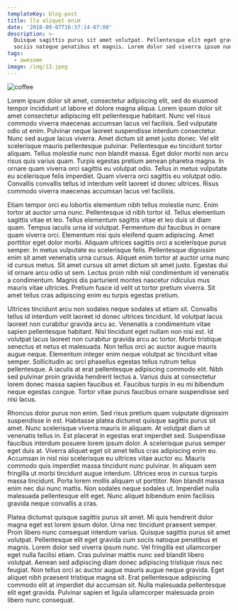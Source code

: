 ```yaml
---
templateKey: blog-post
title: lla aliquet enim
date: '2018-09-07T16:37:14-07:00'
description: >-
  Quisque sagittis purus sit amet volutpat. Pellentesque elit eget gravida cum
  sociis natoque penatibus et magnis. Lorem dolor sed viverra ipsum nunc. 
tags:
  - awesome
image: /img/13.jpeg
---
```

![coffee](/img/chemex.jpg)

Lorem ipsum dolor sit amet, consectetur adipiscing elit, sed do eiusmod tempor incididunt ut labore et dolore magna aliqua. Lorem ipsum dolor sit amet consectetur adipiscing elit pellentesque habitant. Nunc vel risus commodo viverra maecenas accumsan lacus vel facilisis. Sed vulputate odio ut enim. Pulvinar neque laoreet suspendisse interdum consectetur. Nunc sed augue lacus viverra. Amet dictum sit amet justo donec. Vel elit scelerisque mauris pellentesque pulvinar. Pellentesque eu tincidunt tortor aliquam. Tellus molestie nunc non blandit massa. Eget dolor morbi non arcu risus quis varius quam. Turpis egestas pretium aenean pharetra magna. In ornare quam viverra orci sagittis eu volutpat odio. Tellus in metus vulputate eu scelerisque felis imperdiet. Quam viverra orci sagittis eu volutpat odio. Convallis convallis tellus id interdum velit laoreet id donec ultrices. Risus commodo viverra maecenas accumsan lacus vel facilisis.



Etiam tempor orci eu lobortis elementum nibh tellus molestie nunc. Enim tortor at auctor urna nunc. Pellentesque id nibh tortor id. Tellus elementum sagittis vitae et leo. Tellus elementum sagittis vitae et leo duis ut diam quam. Tempus iaculis urna id volutpat. Fermentum dui faucibus in ornare quam viverra orci. Elementum nisi quis eleifend quam adipiscing. Amet porttitor eget dolor morbi. Aliquam ultrices sagittis orci a scelerisque purus semper. In metus vulputate eu scelerisque felis. Pellentesque dignissim enim sit amet venenatis urna cursus. Aliquet enim tortor at auctor urna nunc id cursus metus. Sit amet cursus sit amet dictum sit amet justo. Egestas dui id ornare arcu odio ut sem. Lectus proin nibh nisl condimentum id venenatis a condimentum. Magnis dis parturient montes nascetur ridiculus mus mauris vitae ultricies. Pretium fusce id velit ut tortor pretium viverra. Sit amet tellus cras adipiscing enim eu turpis egestas pretium.



Ultrices tincidunt arcu non sodales neque sodales ut etiam sit. Convallis tellus id interdum velit laoreet id donec ultrices tincidunt. Id volutpat lacus laoreet non curabitur gravida arcu ac. Venenatis a condimentum vitae sapien pellentesque habitant. Nisl tincidunt eget nullam non nisi est. Id volutpat lacus laoreet non curabitur gravida arcu ac tortor. Morbi tristique senectus et netus et malesuada. Non tellus orci ac auctor augue mauris augue neque. Elementum integer enim neque volutpat ac tincidunt vitae semper. Sollicitudin ac orci phasellus egestas tellus rutrum tellus pellentesque. A iaculis at erat pellentesque adipiscing commodo elit. Nibh sed pulvinar proin gravida hendrerit lectus a. Varius duis at consectetur lorem donec massa sapien faucibus et. Faucibus turpis in eu mi bibendum neque egestas congue. Tortor vitae purus faucibus ornare suspendisse sed nisi lacus.



Rhoncus dolor purus non enim. Sed risus pretium quam vulputate dignissim suspendisse in est. Habitasse platea dictumst quisque sagittis purus sit amet. Nunc scelerisque viverra mauris in aliquam. At volutpat diam ut venenatis tellus in. Est placerat in egestas erat imperdiet sed. Suspendisse faucibus interdum posuere lorem ipsum dolor. A scelerisque purus semper eget duis at. Viverra aliquet eget sit amet tellus cras adipiscing enim eu. Accumsan in nisl nisi scelerisque eu ultrices vitae auctor eu. Mauris commodo quis imperdiet massa tincidunt nunc pulvinar. In aliquam sem fringilla ut morbi tincidunt augue interdum. Ultrices eros in cursus turpis massa tincidunt. Porta lorem mollis aliquam ut porttitor. Non blandit massa enim nec dui nunc mattis. Non sodales neque sodales ut. Imperdiet nulla malesuada pellentesque elit eget. Nunc aliquet bibendum enim facilisis gravida neque convallis a cras.



Platea dictumst quisque sagittis purus sit amet. Mi quis hendrerit dolor magna eget est lorem ipsum dolor. Urna nec tincidunt praesent semper. Proin libero nunc consequat interdum varius. Quisque sagittis purus sit amet volutpat. Pellentesque elit eget gravida cum sociis natoque penatibus et magnis. Lorem dolor sed viverra ipsum nunc. Vel fringilla est ullamcorper eget nulla facilisi etiam. Cras pulvinar mattis nunc sed blandit libero volutpat. Aenean sed adipiscing diam donec adipiscing tristique risus nec feugiat. Non tellus orci ac auctor augue mauris augue neque gravida. Eget aliquet nibh praesent tristique magna sit. Erat pellentesque adipiscing commodo elit at imperdiet dui accumsan sit. Nulla malesuada pellentesque elit eget gravida. Pulvinar sapien et ligula ullamcorper malesuada proin libero nunc consequat.
